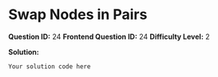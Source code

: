
  # Swap Nodes in Pairs
  
  **Question ID:** 24
  **Frontend Question ID:** 24
  **Difficulty Level:** 2
  
  **Solution:**  
  ```
  Your solution code here
  ```
    